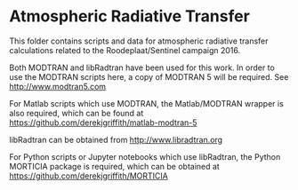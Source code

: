 # Atmospheric Radiative Transfer
This folder contains scripts and data for atmospheric radiative transfer calculations related to the Roodeplaat/Sentinel campaign 2016.

Both MODTRAN and libRadtran have been used for this work. In order to use the MODTRAN scripts here, a copy of MODTRAN 5 will be required. See http://www.modtran5.com

For Matlab scripts which use MODTRAN, the Matlab/MODTRAN wrapper is also required, which can be found at https://github.com/derekjgriffith/matlab-modtran-5

libRadtran can be obtained from http://www.libradtran.org

For Python scripts or Jupyter notebooks which use libRadtran, the Python MORTICIA package is required, which can be obtained at https://github.com/derekjgriffith/MORTICIA
